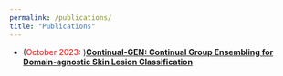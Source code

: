 ```yaml
---
permalink: /publications/
title: "Publications"
---
```


- (<span style="color: red;">October 2023: </span>)**[Continual-GEN: Continual Group Ensembling for Domain-agnostic Skin Lesion Classification](https://workshop2023.isic-archive.com/paper_bayasi.pdf)**
